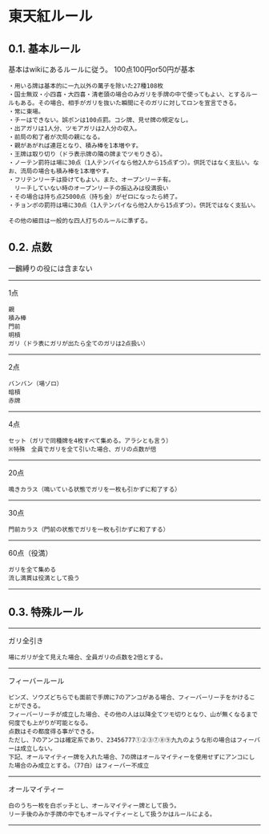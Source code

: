 # 東天紅ルール

## 0.1. 基本ルール
基本はwikiにあるルールに従う。
100点100円or50円が基本

```
・用いる牌は基本的に一九以外の萬子を除いた27種108枚
・国士無双・小四喜・大四喜・清老頭の場合のみガリを手牌の中で使ってもよい、とするルールもある。その場合、相手がガリを抜いた瞬間にそのガリに対してロンを宣言できる。
・常に東場。
・チーはできない。誤ポンは100点罰。コシ牌、見せ牌の規定なし。
・出アガリは1人分、ツモアガリは2人分の収入。
・前局の和了者が次局の親になる。
・親があがれば連荘となり、積み棒を1本増やす。
・王牌は取り切り（ドラ表示牌の隣の牌までツモりきる）。
・ノーテン罰符は場に30点（1人テンパイなら他2人から15点ずつ）。供託ではなく支払い。なお、流局の場合も積み棒を1本増やす。
・フリテンリーチは掛けてもよい。また、オープンリーチ有。
　リーチしていない時のオープンリーチの振込みは役満扱い
・その場合は持ち点25000点（持ち金）がゼロになったら終了。
・チョンボの罰符は場に30点（1人テンパイなら他2人から15点ずつ）。供託ではなく支払い。

その他の細目は一般的な四人打ちのルールに準ずる。
```

## 0.2. 点数
一飜縛りの役には含まない
___
1点

    親
    積み棒
    門前
    明槓
    ガリ（ドラ表にガリが出たら全てのガリは2点扱い）
___

2点

    バンバン（場ゾロ）
    暗槓
    赤牌
___
4点

    セット（ガリで同種牌を4枚すべて集める。アラシとも言う）
    ※特殊　全員でガリを全て引いた場合、ガリの点数が倍
    
___
20点

    鳴きカラス（鳴いている状態でガリを一枚も引かずに和了する）
___
30点

    門前カラス（門前の状態でガリを一枚も引かずに和了する）
___
60点（役満）

    ガリを全て集める
    流し満貫は役満として扱う
___

## 0.3. 特殊ルール  
___
ガリ全引き

    場にガリが全て見えた場合、全員ガリの点数を2倍とする。

___
フィーバールール

    ピンズ、ソウズどちらでも面前で手牌に7のアンコがある場合、フィーバーリーチをかけることができる。
    フィーバーリーチが成立した場合、その他の人は以降全てツモ切りとなり、山が無くなるまで何度でも上がりが可能となる。
    点数はその都度得る事ができる。
    ただし、7のアンコは確定系であり、23456777①②③⑦⑧⑨九九のような形の場合はフィーバーは成立しない。
    下記、オールマイティー牌を入れた場合、7の牌はオールマイティーを使用せずにアンコにした場合のみ成立とする。（77白）はフィーバー不成立
___
オールマイティー  

    白のうち一枚を白ポッチとし、オールマイティー牌として扱う。
    リーチ後のみか手牌の中でもオールマイティーとして扱うかはルールによる。
___

